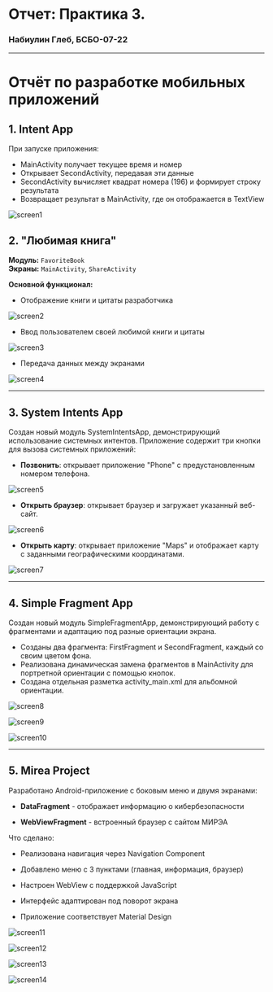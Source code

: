 # Отчет: Практика 3.
### Набиулин Глеб, БСБО-07-22

---
# Отчёт по разработке мобильных приложений

## 1. Intent App

При запуске приложения:

- MainActivity получает текущее время и номер
- Открывает SecondActivity, передавая эти данные
- SecondActivity вычисляет квадрат номера (196) и формирует строку результата
- Возвращает результат в MainActivity, где он отображается в TextView

![screen1]()

## 2. "Любимая книга"

**Модуль:** `FavoriteBook`  
**Экраны:** `MainActivity`, `ShareActivity`

**Основной функционал:**
- Отображение книги и цитаты разработчика

![screen2]()

- Ввод пользователем своей любимой книги и цитаты

![screen3]()

- Передача данных между экранами

![screen4]()

---
## 3. System Intents App
Создан новый модуль SystemIntentsApp, демонстрирующий использование системных интентов. Приложение содержит три кнопки для вызова системных приложений:

- **Позвонить**: открывает приложение "Phone" с предустановленным номером телефона.

![screen5]()

- **Открыть браузер**: открывает браузер и загружает указанный веб-сайт.

![screen6]()

- **Открыть карту**: открывает приложение "Maps" и отображает карту с заданными географическими координатами.

![screen7]()

---
## 4. Simple Fragment App

Создан новый модуль SimpleFragmentApp, демонстрирующий работу с фрагментами и адаптацию под разные ориентации экрана.

- Созданы два фрагмента: FirstFragment и SecondFragment, каждый со своим цветом фона.
- Реализована динамическая замена фрагментов в MainActivity для портретной ориентации с помощью кнопок.
- Создана отдельная разметка activity_main.xml для альбомной ориентации.

![screen8]()

![screen9]()

![screen10]()

---
## 5. Mirea Project

Разработано Android-приложение с боковым меню и двумя экранами:

- **DataFragment** - отображает информацию о кибербезопасности

- **WebViewFragment** - встроенный браузер с сайтом МИРЭА

Что сделано:

- Реализована навигация через Navigation Component

- Добавлено меню с 3 пунктами (главная, информация, браузер)

- Настроен WebView с поддержкой JavaScript

- Интерфейс адаптирован под поворот экрана

- Приложение соответствует Material Design

![screen11]()

![screen12]()

![screen13]()

![screen14]()